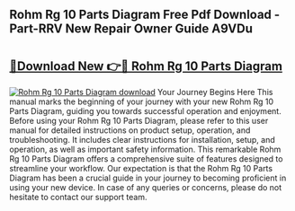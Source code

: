 ## Rohm Rg 10 Parts Diagram Free Pdf Download - Part-RRV New Repair Owner Guide A9VDu

# <h2><a href="http://dfursv.blite.top/?on=Rohm+Rg+10+Parts+Diagram">🔗Download New 👉🔴 Rohm Rg 10 Parts Diagram</a></h2>

[![Rohm Rg 10 Parts Diagram download](https://i.imgur.com/lujVjoI.png)](http://dfursv.blite.top/?on=Rohm+Rg+10+Parts+Diagram)
Your Journey Begins Here This manual marks the beginning of your journey with your new Rohm Rg 10 Parts Diagram, guiding you towards successful operation and enjoyment. Before using your Rohm Rg 10 Parts Diagram, please refer to this user manual for detailed instructions on product setup, operation, and troubleshooting. It includes clear instructions for installation, setup, and operation, as well as important safety information. This remarkable Rohm Rg 10 Parts Diagram offers a comprehensive suite of features designed to streamline your workflow. Our expectation is that the Rohm Rg 10 Parts Diagram has been a crucial guide in your journey to becoming proficient in using your new device. In case of any queries or concerns, please do not hesitate to contact our support team.
